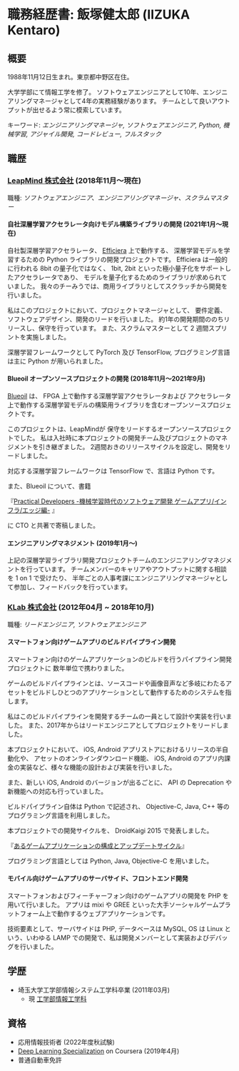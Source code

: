 # 職務経歴書: 飯塚健太郎 (IIZUKA Kentaro)

## 概要

1988年11月12日生まれ。東京都中野区在住。

大学学部にて情報工学を修了。
ソフトウェアエンジニアとして10年、エンジニアリングマネージャとして4年の実務経験があります。
チームとして良いアウトプットが出せるよう常に模索しています。

キーワード: *エンジニアリングマネージャ, ソフトウェアエンジニア, Python, 機械学習, アジャイル開発, コードレビュー, フルスタック*

## 職歴

### [LeapMind 株式会社](https://leapmind.io/) (2018年11月〜現在)

職種: *ソフトウェアエンジニア、エンジニアリングマネージャ、スクラムマスター*

#### 自社深層学習アクセラレータ向けモデル構築ライブラリの開発 (2021年1月〜現在)

自社製深層学習アクセラレータ、 [Efficiera](https://leapmind.io/business/ip/) 上で動作する、
深層学習モデルを学習するための Python ライブラリの開発プロジェクトです。
Efficiera は一般的に行われる 8bit の量子化ではなく、
1bit, 2bit といった極小量子化をサポートしたアクセラレータであり、
モデルを量子化するためのライブラリが求められていました。
我々のチーみうでは、商用ライブラリとしてスクラッチから開発を行いました。

私はこのプロジェクトにおいて、プロジェクトマネージャとして、
要件定義、ソフトウェアデザイン、開発のリードを行いました。
約1年の開発期間ののちリリースし、保守を行っています。
また、スクラムマスターとして 2 週間スプリントを実施しました。

深層学習フレームワークとして PyTorch 及び TensorFlow, プログラミング言語は主に Python が用いられました。

#### Blueoil オープンソースプロジェクトの開発 (2018年11月〜2021年9月)

[Blueoil](https://github.com/blue-oil/blueoil) は、
FPGA 上で動作する深層学習アクセラレータおよび
アクセラレータ上で動作する深層学習モデルの構築用ライブラリを含むオープンソースプロジェクトです。

このプロジェクトは、LeapMindが
保守をリードするオープンソースプロジェクトでした。
私は入社時に本プロジェクトの開発チーム及びプロジェクトのマネジメントを引き継ぎました。
2週間おきのリリースサイクルを設定し、開発をリードしました。

対応する深層学習フレームワークは TensorFlow で、言語は Python です。

また、Blueoil について、書籍

『[Practical Developers -機械学習時代のソフトウェア開発 ゲームアプリ/インフラ/エッジ編-](https://gihyo.jp/book/2019/978-4-297-10744-4) 』

に CTO と共著で寄稿しました。

#### エンジニアリングマネジメント (2019年1月〜)

上記の深層学習ライブラリ開発プロジェクトチームのエンジニアリングマネジメントを行っています。
チームメンバーのキャリアやアウトプットに関する相談を 1 on 1 で受けたり、
半年ごとの人事考課にエンジニアリングマネージャとして参加し、フィードバックを行っています。

### [KLab 株式会社](https://www.klab.com/jp/) (2012年04月 ~ 2018年10月)

職種: *リードエンジニア, ソフトウェアエンジニア*

#### スマートフォン向けゲームアプリのビルドパイプライン開発

スマートフォン向けのゲームアプリケーションのビルドを行うパイプライン開発プロジェクトに
数年単位で携わりました。

ゲームのビルドパイプラインとは、ソースコードや画像音声など多岐にわたるアセットをビルドしひとつのアプリケーションとして動作するためのシステムを指します。

私はこのビルドパイプラインを開発するチームの一員として設計や実装を行いました。
また、2017年からはリードエンジニアとしてプロジェクトをリードしました。

本プロジェクトにおいて、
iOS, Android アプリストアにおけるリリースの半自動化や、
アセットのオンラインダウンロード機能、
iOS, Android のアプリ内課金の実装など、様々な機能の設計および実装を行いました。

また、新しい iOS, Android のバージョンが出るごとに、
API の Deprecation や新機能への対応も行っていました。

ビルドパイプライン自体は Python で記述され、
Objective-C, Java, C++ 等のプログラミング言語を利用しました。

本プロジェクトでの開発サイクルを、 DroidKaigi 2015 で発表しました。

『[あるゲームアプリケーションの構成とアップデートサイクル](https://www.slideshare.net/kentaroiizuka/droidkaigi)』

プログラミング言語としては Python, Java, Objective-C を用いました。

#### モバイル向けゲームアプリのサーバサイド、フロントエンド開発

スマートフォンおよびフィーチャーフォン向けのゲームアプリの開発を PHP を用いて行いました。
アプリは mixi や GREE といった大手ソーシャルゲームプラットフォーム上で動作するウェブアプリケーションです。

技術要素として、サーバサイドは PHP, データベースは MySQL, OS は Linux という、いわゆる
LAMP での開発で、私は開発メンバーとして実装およびデバッグを行いました。

## 学歴

- 埼玉大学工学部情報システム工学科卒業 (2011年03月)
    - 現 [工学部情報工学科](http://www.ics.saitama-u.ac.jp/)

## 資格

- 応用情報技術者 (2022年度秋試験)
- [Deep Learning Specialization](https://coursera.org/share/6e35705f3383f7161aea89bb2cc84dc4) on Coursera (2019年4月)
- 普通自動車免許